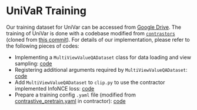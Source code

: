# UniVaR Training

Our training dataset for UniVar can be accessed from [Google Drive](https://drive.google.com/file/d/1bnBkGQz6EhJZfY4FLLmCgIHSvj_k_V_8/view?usp=sharing). The training of UniVar is done with a codebase modified from [`contrastors`](https://github.com/nomic-ai/contrastors) (cloned from [this commit](https://github.com/nomic-ai/contrastors/commit/20f395409bb759708c6c0310b9cd2ae91583db3d)). For details of our implementation, please refer to the following pieces of codes:

- Implementing a `MultiViewValueQADataset` class for data loading and view sampling: [code](https://github.com/ChenDelong1999/contrastor-value-embedding/blob/main/src/contrastors/dataset/torch_loader.py#L42)
- Registering additional arguments required by `MultiViewValueQADataset`: [code](https://github.com/ChenDelong1999/contrastor-value-embedding/blob/main/src/contrastors/config.py#L113-L116)
- Add `MultiViewValueQADataset` to `clip.py` to use the contractor implemented InfoNCE loss: [code](https://github.com/ChenDelong1999/contrastor-value-embedding/blob/main/src/contrastors/trainers/clip.py#L78)
- Prepare a training config `.yaml` file (modified from [contrastive_pretrain.yaml](https://github.com/nomic-ai/contrastors/blob/20f395409bb759708c6c0310b9cd2ae91583db3d/src/contrastors/configs/train/contrastive_pretrain.yaml) in contractor): [code](https://github.com/ChenDelong1999/contrastor-value-embedding/blob/main/src/contrastors/configs/train/value_embedding.yaml)
